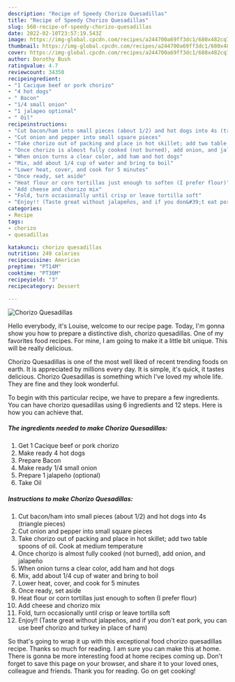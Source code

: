 ```yaml
---
description: "Recipe of Speedy Chorizo Quesadillas"
title: "Recipe of Speedy Chorizo Quesadillas"
slug: 560-recipe-of-speedy-chorizo-quesadillas
date: 2022-02-10T23:57:19.543Z
image: https://img-global.cpcdn.com/recipes/a244700a69ff3dc1/680x482cq70/chorizo-quesadillas-recipe-main-photo.jpg
thumbnail: https://img-global.cpcdn.com/recipes/a244700a69ff3dc1/680x482cq70/chorizo-quesadillas-recipe-main-photo.jpg
cover: https://img-global.cpcdn.com/recipes/a244700a69ff3dc1/680x482cq70/chorizo-quesadillas-recipe-main-photo.jpg
author: Dorothy Bush
ratingvalue: 4.7
reviewcount: 34350
recipeingredient:
- "1 Cacique beef or pork chorizo"
- "4 hot dogs"
- " Bacon"
- "1/4 small onion"
- "1 jalapeo optional"
- " Oil"
recipeinstructions:
- "Cut bacon/ham into small pieces (about 1/2) and hot dogs into 4s (triangle pieces)"
- "Cut onion and pepper into small square pieces"
- "Take chorizo out of packing and place in hot skillet; add two table spoons of oil. Cook at medium temperature"
- "Once chorizo is almost fully cooked (not burned), add onion, and jalapeño"
- "When onion turns a clear color, add ham and hot dogs"
- "Mix, add about 1/4 cup of water and bring to boil"
- "Lower heat, cover, and cook for 5 minutes"
- "Once ready, set aside"
- "Heat flour or corn tortillas just enough to soften (I prefer flour)"
- "Add cheese and chorizo mix"
- "Fold, turn occasionally until crisp or leave tortilla soft"
- "Enjoy!! (Taste great without jalapeños, and if you don&#39;t eat pork, you can use beef chorizo and turkey in place of ham)"
categories:
- Recipe
tags:
- chorizo
- quesadillas

katakunci: chorizo quesadillas 
nutrition: 249 calories
recipecuisine: American
preptime: "PT14M"
cooktime: "PT30M"
recipeyield: "3"
recipecategory: Dessert

---
```



![Chorizo Quesadillas](https://img-global.cpcdn.com/recipes/a244700a69ff3dc1/680x482cq70/chorizo-quesadillas-recipe-main-photo.jpg)

Hello everybody, it's Louise, welcome to our recipe page. Today, I'm gonna show you how to prepare a distinctive dish, chorizo quesadillas. One of my favorites food recipes. For mine, I am going to make it a little bit unique. This will be really delicious.

Chorizo Quesadillas is one of the most well liked of recent trending foods on earth. It is appreciated by millions every day. It is simple, it's quick, it tastes delicious. Chorizo Quesadillas is something which I've loved my whole life. They are fine and they look wonderful.




To begin with this particular recipe, we have to prepare a few ingredients. You can have chorizo quesadillas using 6 ingredients and 12 steps. Here is how you can achieve that.

<!--inarticleads1-->

##### The ingredients needed to make Chorizo Quesadillas:

1. Get 1 Cacique beef or pork chorizo
1. Make ready 4 hot dogs
1. Prepare  Bacon
1. Make ready 1/4 small onion
1. Prepare 1 jalapeño (optional)
1. Take  Oil




<!--inarticleads2-->

##### Instructions to make Chorizo Quesadillas:

1. Cut bacon/ham into small pieces (about 1/2) and hot dogs into 4s (triangle pieces)
1. Cut onion and pepper into small square pieces
1. Take chorizo out of packing and place in hot skillet; add two table spoons of oil. Cook at medium temperature
1. Once chorizo is almost fully cooked (not burned), add onion, and jalapeño
1. When onion turns a clear color, add ham and hot dogs
1. Mix, add about 1/4 cup of water and bring to boil
1. Lower heat, cover, and cook for 5 minutes
1. Once ready, set aside
1. Heat flour or corn tortillas just enough to soften (I prefer flour)
1. Add cheese and chorizo mix
1. Fold, turn occasionally until crisp or leave tortilla soft
1. Enjoy!! (Taste great without jalapeños, and if you don&#39;t eat pork, you can use beef chorizo and turkey in place of ham)




So that's going to wrap it up with this exceptional food chorizo quesadillas recipe. Thanks so much for reading. I am sure you can make this at home. There is gonna be more interesting food at home recipes coming up. Don't forget to save this page on your browser, and share it to your loved ones, colleague and friends. Thank you for reading. Go on get cooking!
